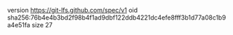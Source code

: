 version https://git-lfs.github.com/spec/v1
oid sha256:76b4e4b3bd2f98b4f1ad9dbf122ddb4221dc4efe8fff3b1d77a08c1b9a4e51fa
size 27
